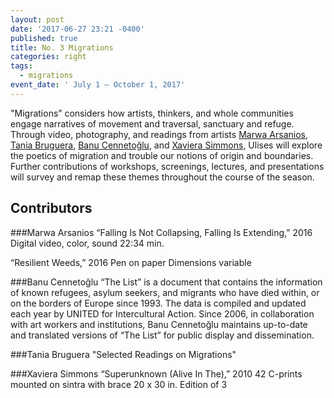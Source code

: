 ```yaml
---
layout: post
date: '2017-06-27 23:21 -0400'
published: true
title: No. 3 Migrations
categories: right
tags:
  - migrations
event_date: ' July 1 — October 1, 2017'
---
```

"Migrations” considers how artists, thinkers, and whole communities engage narratives of movement and traversal, sanctuary and refuge. Through video, photography, and readings from artists [Marwa Arsanios](http://www.mor-charpentier.com/artist/marwa-arsonios/), [Tania Bruguera](http://www.taniabruguera.com/cms/), [Banu Cennetoğlu](http://rodeo-gallery.com/artists/banu-cennetoglu/), and [Xaviera Simmons](https://davidcastillogallery.com/artist/xaviera-simmons/), Ulises will explore the poetics of migration and trouble our notions of origin and boundaries. Further contributions of workshops, screenings, lectures, and presentations will survey and remap these themes throughout the course of the season.

## Contributors

###Marwa Arsanios
“Falling Is Not Collapsing, Falling Is Extending,” 2016
Digital video, color, sound
22:34 min.
 
“Resilient Weeds,” 2016
Pen on paper
Dimensions variable

###Banu Cennetoğlu
“The List” is a document that contains the information of known refugees, asylum seekers, and migrants who have died within, or on the borders of Europe since 1993. The data is compiled and updated each year by UNITED for Intercultural Action. Since 2006, in collaboration with art workers and institutions, Banu Cennetoğlu maintains up-to-date and translated versions of “The List” for public display and dissemination.

###Tania Bruguera
"Selected Readings on Migrations"

###Xaviera Simmons
“Superunknown (Alive In The),” 2010
42 C-prints mounted on sintra with brace
20 x 30 in.
Edition of 3
